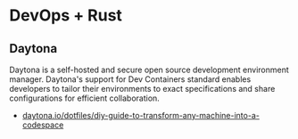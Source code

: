 # DevOps + Rust

## Daytona

Daytona is a self-hosted and secure open source development environment manager. Daytona's support for Dev Containers standard enables developers to tailor their environments to exact specifications and share configurations for efficient collaboration.

- [daytona.io/dotfiles/diy-guide-to-transform-any-machine-into-a-codespace](https://www.daytona.io/dotfiles/diy-guide-to-transform-any-machine-into-a-codespace)
